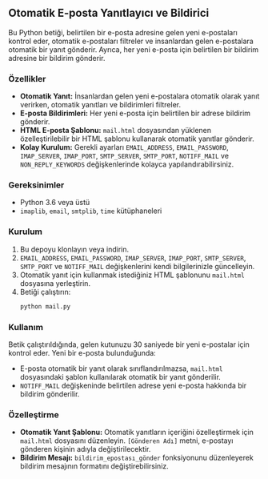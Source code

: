 ## Otomatik E-posta Yanıtlayıcı ve Bildirici

Bu Python betiği, belirtilen bir e-posta adresine gelen yeni e-postaları kontrol eder, otomatik e-postaları filtreler ve insanlardan gelen e-postalara otomatik bir yanıt gönderir. Ayrıca, her yeni e-posta için belirtilen bir bildirim adresine bir bildirim gönderir.

### Özellikler

* **Otomatik Yanıt:**  İnsanlardan gelen yeni e-postalara otomatik olarak yanıt verirken, otomatik yanıtları ve bildirimleri filtreler.
* **E-posta Bildirimleri:**  Her yeni e-posta için belirtilen bir adrese bildirim gönderir.
* **HTML E-posta Şablonu:**  `mail.html` dosyasından yüklenen özelleştirilebilir bir HTML şablonu kullanarak otomatik yanıtlar gönderir.
* **Kolay Kurulum:**  Gerekli ayarları `EMAIL_ADDRESS`, `EMAIL_PASSWORD`, `IMAP_SERVER`, `IMAP_PORT`, `SMTP_SERVER`, `SMTP_PORT`, `NOTIFF_MAIL` ve `NON_REPLY_KEYWORDS` değişkenlerinde kolayca yapılandırabilirsiniz.

### Gereksinimler

* Python 3.6 veya üstü
* `imaplib`, `email`, `smtplib`, `time` kütüphaneleri


### Kurulum

1. Bu depoyu klonlayın veya indirin.
2. `EMAIL_ADDRESS`, `EMAIL_PASSWORD`, `IMAP_SERVER`, `IMAP_PORT`, `SMTP_SERVER`, `SMTP_PORT` ve `NOTIFF_MAIL` değişkenlerini kendi bilgilerinizle güncelleyin.
3. Otomatik yanıt için kullanmak istediğiniz HTML şablonunu `mail.html` dosyasına yerleştirin.
4. Betiği çalıştırın:
   ```bash
   python mail.py
   ```

### Kullanım

Betik çalıştırıldığında, gelen kutunuzu 30 saniyede bir yeni e-postalar için kontrol eder. Yeni bir e-posta bulunduğunda:

* E-posta otomatik bir yanıt olarak sınıflandırılmazsa, `mail.html` dosyasındaki şablon kullanılarak otomatik bir yanıt gönderilir.
* `NOTIFF_MAIL` değişkeninde belirtilen adrese yeni e-posta hakkında bir bildirim gönderilir.

### Özelleştirme

* **Otomatik Yanıt Şablonu:** Otomatik yanıtların içeriğini özelleştirmek için `mail.html` dosyasını düzenleyin. `[Gönderen Adı]` metni, e-postayı gönderen kişinin adıyla değiştirilecektir.
* **Bildirim Mesajı:**  `bildirim_epostası_gönder` fonksiyonunu düzenleyerek bildirim mesajının formatını değiştirebilirsiniz.
